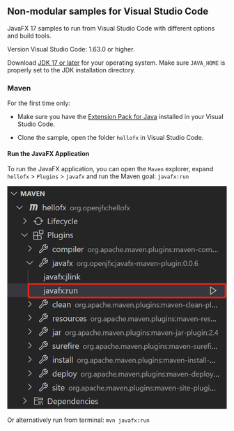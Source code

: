 ## Non-modular samples for Visual Studio Code

JavaFX 17 samples to run from Visual Studio Code with different options and build tools.

Version Visual Studio Code: 1.63.0 or higher.

Download [JDK 17 or later](http://jdk.java.net/) for your operating system. Make sure `JAVA_HOME` is properly set to the JDK installation directory.

### Maven

For the first time only:

- Make sure you have the [Extension Pack for Java](https://marketplace.visualstudio.com/items?itemName=vscjava.vscode-java-pack) installed in your Visual Studio Code.

- Clone the sample, open the folder `hellofx` in Visual Studio Code.

#### Run the JavaFX Application

To run the JavaFX application, you can open the `Maven` explorer, expand `hellofx` > `Plugins` > `javafx` and run the Maven goal: `javafx:run`

![Run](./run.png)

Or alternatively run from terminal: `mvn javafx:run`
